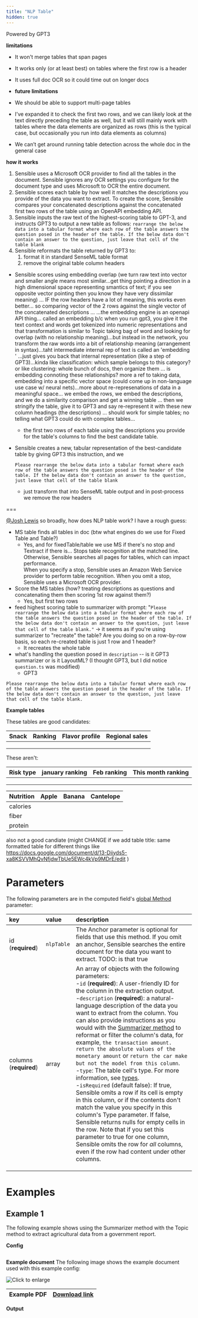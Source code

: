 ```yaml
---
title: "NLP Table"
hidden: true
---
```

Powered by GPT3

**limitations**

- It won't merge tables that span pages

- It works only (or at least best) on tables where the first row is a header

- It uses full doc OCR so it could time out on longer docs

- **future limitations**

- We should be able to support multi-page tables

- I’ve expanded it to check the first two rows, and we can likely look at the text directly preceding the table as well, but it will still mainly work with tables where the data elements are organized as rows (this is the typical case, but occasionally you run into data elements as columns)
- We can’t get around running table detection across the whole doc in the general case

**how it works**

1. Sensible uses a Microsoft OCR provider to find all the tables in the document. Sensible ignores any OCR settings you configure for the document type and uses Microsoft to OCR the entire document.
2. Sensible scores each table by how well it matches the descriptions you provide of the data you want to extract. To create the score, Sensible compares your concatenated descriptions against the concatenated first two rows of the table using an OpenAPI embedding API. 
3. Sensible inputs the raw text of the highest-scoring table to GPT-3, and instructs GPT3 to output a new  table as follows:  `rearrange the below data into a tabular format where each row of the table answers the question posed in the header of the table. If the below data don't contain an answer to the question, just leave that cell of the table blank`
4. Sensible reformats the table returned by GPT3 to:
   1. format it in standard SenseML table format
   2.  remove the original table column headers 

- Sensible scores using embedding overlap (we turn raw text into vector and smaller angle means most similar...get thing pointing a direction in a high dimensional space representing smantics of text; if you see opposite vector pointing then you know they have very dissimilar meaning) ... IF the row headers have a lot of meaning, this works even better... so comparing vector of the 2 rows against the single vector of the concatenated descriptions ... ...the embedding engine is an openapi API thing... called an embedding b/c when you run gpt3, you give it the text context and words get tokenized into numeric representations and that transformation is similar to Topic taking bag of word and looking for overlap (with no relationship meaning)...but instead in the network, you transform the raw words into a bit of relationship meaning (arrangement in syntax)...taht intermediate internal rep of text is called an 'embedding ' ...just gives you back that internal representation (like a step of GPT3)...kinda like classification: which sample belongs to this category? or like clustering: whole bunch of docs, then organize them ... is embedding connoting these relationships? more a ref to taking data, embedding into a specific vector space (could come up in non-language use case w/ neural nets)...more about re-represenations of data in a meaningful space... we embed the rows, we embed the descriptions, and we do a similarity comparison and get a winning table ... then we stringify the table, give it to GPT3 and say re-represent it with these new column headings (the descriptions) ... should work for simple tables; no telling what GPT3 could do with complex tables...  

  -  the first two rows of each table using the descriptions you provide for the table's columns to find the best candidate table.

- Sensible creates a new, tabular representation of the best-candidate table by giving GPT3 this instruction, and we 

  `Please rearrange the below data into a tabular format where each row of the table answers the question posed in the header of the table. If the below data don't contain an answer to the question, just leave that cell of the table blank`

  - just transform that into SenseML table output and in post-process we remove the row headers



===

[@Josh Lewis](https://sensiblehq.slack.com/team/U0181MWQ8BV) so broadly, how does NLP table work? I have a rough guess:

- MS table finds all tables in doc (btw what engines do we use for Fixed Table and Table?)
  - Yes, and for fixedTable/table we use MS if there's no stop and Textract if there is... Stops table recognition at the matched line. Otherwise, Sensible searches all pages for tables, which can impact performance.<br/>When you specify a stop, Sensible  uses an Amazon Web Service  provider to perform table recognition. When you omit a stop, Sensible uses a Microsoft OCR provider.
- Score the MS tables (how? treating descriptions as questions and concatenating them then scoring 1st row against them?)
  - Yes, but first two rows
- feed highest scoring table to summarizer with prompt: "`Please rearrange the below data into a tabular format where each row of the table answers the question posed in the header of the table. If the below data don't contain an answer to the question, just leave that cell of the table blank."` -> it seems as if you're using summarizer to "recreate" the table? Are you doing so on a row-by-row basis, so each re-created table is just 1 row and 1 header? 
  - It recreates the whole table
- what's handling the question posed in `description` -- is it GPT3 summarizer or is it LayoutML? (I thought GPT3, but I did notice `question.ts` was modified)
  - GPT3



`Please rearrange the below data into a tabular format where each row of the table answers the question posed in the header of the table. If the below data don't contain an answer to the question, just leave that cell of the table blank.`



**Example tables**



These tables are good candidates:

| Snack | Ranking | Flavor profile | Regional sales |
| ----- | ------- | -------------- | -------------- |
|       |         |                |                |
|       |         |                |                |
|       |         |                |                |







These aren't:

| Risk type | january ranking | Feb ranking | This month ranking |
| --------- | --------------- | ----------- | ------------------ |
|           |                 |             |                    |
|           |                 |             |                    |
|           |                 |             |                    |

| Nutrition | Apple | Banana | Cantelope |
| --------- | ----- | ------ | --------- |
| calories  |       |        |           |
| fiber     |       |        |           |
| protein   |       |        |           |





also not a good candiate (might CHANGE if we add table title: same formatted table for different things like https://docs.google.com/document/d/13-Diiyds5-xa8KSVVMhQvNfjdwTbUe5EWc4kVp9MDrE/edit )





Parameters
====

The following parameters are in the computed field's [global Method](doc:computed-field-methods#parameters) parameter: 


| key                    | value      | description                                                  |
| :--------------------- | :--------- | :----------------------------------------------------------- |
| id (**required**)      | `nlpTable` | The Anchor parameter is optional for fields that use this method. If you omit an anchor, Sensible searches the entire document for the data you want to extract. TODO: is that true |
| columns (**required**) | array      | An array of objects with the following parameters: <br/> -`id` (**required**): A user-friendly ID for the column in the extraction output. <br/>  -`description` (**required**):  a natural-language description of the data you want to extract from the column. You can also provide instructions as you would with the [Summarizer method](doc:summarizer) to reformat or filter the column's data, for example, `the transaction amount. return the absolute values of the monetary amount` or `return the car make but not the model from this column`.  <br/> -`type`: The table cell's type. For more information, see [types](doc:types). <br/>  -`isRequired` (default false): If true, Sensible omits a row if its cell is empty in this column, or if the contents don't match the value you specify in this column's Type parameter. If false, Sensible returns nulls for empty cells in the row. Note that if you set this parameter to true for one column, Sensible omits the row for *all* columns, even if the row had content under other columns. |
|                        |            |                                                              |
|                        |            |                                                              |
|                        |            |                                                              |

Examples
====

Example 1
---

The following example shows using the Summarizer method with the Topic method to extract agricultural data from a government report.

**Config**

```json

```

**Example document**
The following image shows the example document used with this example config:

![Click to enlarge](https://raw.githubusercontent.com/sensible-hq/sensible-docs/main/readme-sync/assets/v0/images/final/tbd_.png)

| Example PDF | [Download link](https://raw.githubusercontent.com/sensible-hq/sensible-docs/main/readme-sync/assets/v0/pdfs/tbd_.pdf) |
| ------------------------------- | ---------------------------------------------------------------------------------------------------------------------------------------- |

**Output**

```json

```




